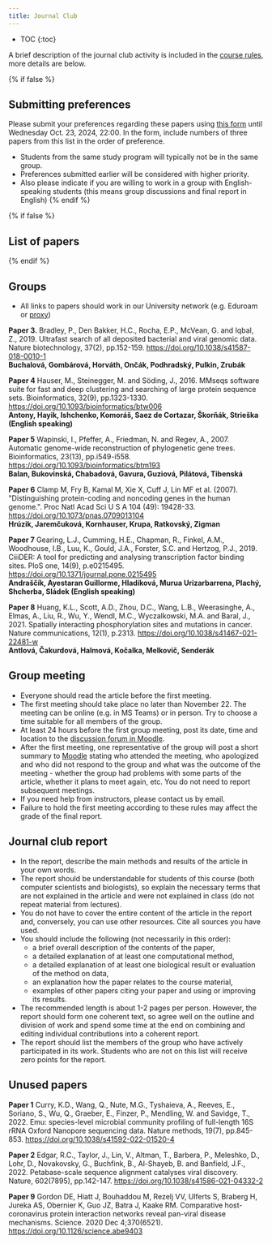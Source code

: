 ```yaml
---
title: Journal Club
---
```


* TOC
{:toc}

A brief description of the journal club activity is included in the [course rules](./Rules.html#journal-club), more details are below.

{% if false %}
## Submitting preferences

Please submit your preferences regarding these papers using [this form](https://forms.gle/K7BZJD5fA3wRmmXk8) until Wednesday Oct. 23, 2024, 22:00. In the form, include numbers of three papers from this list in the order of preference.

* Students from the same study program will typically not be in the same group.
* Preferences submitted earlier will be considered with higher priority.
* Also please indicate if you are willing to work in a group with English-speaking students (this means group discussions and final report in English)
{% endif %}

{% if false %}
## List of papers
{% endif %}

## Groups


* All links to papers should work in our University network (e.g.
    Eduroam or [proxy](https://uniba.sk/index.php?id=6828))

**Paper 3.** Bradley, P., Den Bakker, H.C., Rocha, E.P., McVean, G. and Iqbal,
Z., 2019. Ultrafast search of all deposited bacterial and viral genomic
data. Nature biotechnology, 37(2), pp.152-159.
<https://doi.org/10.1038/s41587-018-0010-1> 
<br>**Buchalová, Gombárová, Horváth, Ončák, Podhradský, Pulkin, Zrubák**

**Paper 4** Hauser, M., Steinegger, M. and Söding, J., 2016. MMseqs software suite for fast and deep clustering and searching of large protein sequence sets. Bioinformatics, 32(9), pp.1323-1330. <https://doi.org/10.1093/bioinformatics/btw006>
<br>**Antony, Hayik, Ishchenko, Komoráš, Saez de Cortazar, Škorňák, Strieška (English speaking)**

**Paper 5** Wapinski, I., Pfeffer, A., Friedman, N. and Regev, A., 2007. Automatic genome-wide reconstruction of phylogenetic gene trees. Bioinformatics, 23(13), pp.i549-i558. <https://doi.org/10.1093/bioinformatics/btm193>
<br>**Balan, Bukovinská, Chabadová, Gavura, Guziová, Pilátová, Tibenská**

**Paper 6** Clamp M, Fry B, Kamal M, Xie X, Cuff J, Lin MF et al. (2007).
"Distinguishing protein-coding and noncoding genes in the human
genome.". Proc Natl Acad Sci U S A 104 (49): 19428-33.
<https://doi.org/10.1073/pnas.0709013104>
<br>**Hrúzik, Jaremčuková, Kornhauser, Krupa, Ratkovský, Zigman**

**Paper 7** Gearing, L.J., Cumming, H.E., Chapman, R., Finkel, A.M., Woodhouse, I.B., Luu, K., Gould, J.A., Forster, S.C. and Hertzog, P.J., 2019. CiiiDER: A tool for predicting and analysing transcription factor binding sites. PloS one, 14(9), p.e0215495. <https://doi.org/10.1371/journal.pone.0215495>
<br>**Andraščík, Ayestaran Guillorme, Hladíková, Murua Urizarbarrena, Plachý, Shcherba, Sládek (English speaking)**

**Paper 8** Huang, K.L., Scott, A.D., Zhou, D.C., Wang, L.B., Weerasinghe, A.,
Elmas, A., Liu, R., Wu, Y., Wendl, M.C., Wyczalkowski, M.A. and Baral,
J., 2021. Spatially interacting phosphorylation sites and mutations in
cancer. Nature communications, 12(1), p.2313.
<https://doi.org/10.1038/s41467-021-22481-w> 
<br>**Antlová, Čakurdová, Halmová, Kočalka, Melkovič, Senderák**

## Group meeting 

  - Everyone should read the article before the first
    meeting.
  - The first meeting should take place no later than November 22. The
    meeting can be online (e.g. in MS Teams) or in person. Try to choose
    a time suitable for all members of the group.
  - At least 24 hours before the first group meeting, post its date,
    time and location to the [discussion forum in Moodle](https://moodle.uniba.sk/mod/forum/view.php?id=133956).
  - After the first meeting, one representative of the group will post a
    short summary to [Moodle](https://moodle.uniba.sk/mod/assign/view.php?id=133951) stating
    who attended the meeting, who apologized and who did not respond to
    the group and what was the outcome of the meeting - whether the
    group had problems with some parts of the article, whether it plans
    to meet again, etc. You do not need to report subsequent meetings.
  - If you need help from instructors, please contact us by email.
  - Failure to hold the first meeting according to these rules may
    affect the grade of the final report.

## Journal club report

  - In the report, describe the main methods and results of the article
    in your own words.
  - The report should be understandable for students of this course
    (both computer scientists and biologists), so explain the necessary
    terms that are not explained in the article and were not explained in class (do not repeat material from lectures).
  - You do not have to cover the entire content of the article in the
    report and, conversely, you can use other resources. Cite all sources you have used.
  - You should include the following (not necessarily in this order):
    - a brief overall description of the contents of the paper,
    - a detailed explanation of at least one computational method,
    - a detailed explanation of at least one biological result or evaluation of the method on data,
    - an explanation how the paper relates to the course material,
    - examples of other papers citing your paper and using or improving its results.
  - The recommended length is about 1-2 pages per person. However, the
    report should form one coherent text, so agree well on the outline
    and division of work and spend some time at the end on combining and
    editing individual contributions into a coherent report.
  - The report should list the members of the group who have actively
    participated in its work. Students who are not on this list will
    receive zero points for the report.


## Unused papers

**Paper 1** Curry, K.D., Wang, Q., Nute, M.G., Tyshaieva, A., Reeves, E.,
Soriano, S., Wu, Q., Graeber, E., Finzer, P., Mendling, W. and Savidge,
T., 2022. Emu: species-level microbial community profiling of
full-length 16S rRNA Oxford Nanopore sequencing data. Nature methods,
19(7), pp.845-853. <https://doi.org/10.1038/s41592-022-01520-4>

**Paper 2** Edgar, R.C., Taylor, J., Lin, V., Altman, T., Barbera, P., Meleshko,
D., Lohr, D., Novakovsky, G., Buchfink, B., Al-Shayeb, B. and Banfield,
J.F., 2022. Petabase-scale sequence alignment catalyses viral discovery.
Nature, 602(7895), pp.142-147.
<https://doi.org/10.1038/s41586-021-04332-2>

**Paper 9** Gordon DE, Hiatt J, Bouhaddou M, Rezelj VV, Ulferts S, Braberg H,
Jureka AS, Obernier K, Guo JZ, Batra J, Kaake RM. Comparative
host-coronavirus protein interaction networks reveal pan-viral disease
mechanisms. Science. 2020 Dec 4;370(6521).
<https://doi.org/10.1126/science.abe9403>
